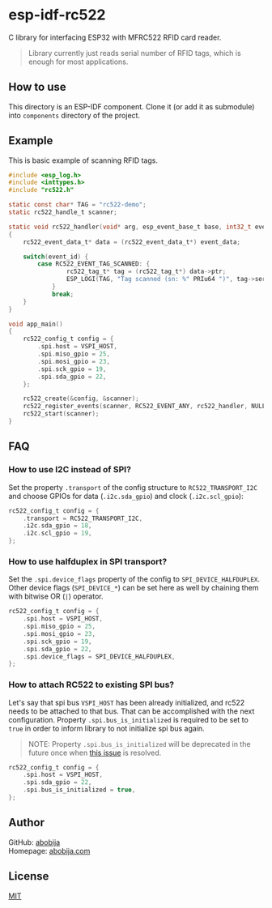 # esp-idf-rc522

C library for interfacing ESP32 with MFRC522 RFID card reader.

> Library currently just reads serial number of RFID tags, which is enough for most applications.

## How to use

This directory is an ESP-IDF component. Clone it (or add it as submodule) into `components` directory of the project.

## Example

This is basic example of scanning RFID tags.

```c
#include <esp_log.h>
#include <inttypes.h>
#include "rc522.h"

static const char* TAG = "rc522-demo";
static rc522_handle_t scanner;

static void rc522_handler(void* arg, esp_event_base_t base, int32_t event_id, void* event_data)
{
    rc522_event_data_t* data = (rc522_event_data_t*) event_data;

    switch(event_id) {
        case RC522_EVENT_TAG_SCANNED: {
                rc522_tag_t* tag = (rc522_tag_t*) data->ptr;
                ESP_LOGI(TAG, "Tag scanned (sn: %" PRIu64 ")", tag->serial_number);
            }
            break;
    }
}

void app_main()
{
    rc522_config_t config = {
        .spi.host = VSPI_HOST,
        .spi.miso_gpio = 25,
        .spi.mosi_gpio = 23,
        .spi.sck_gpio = 19,
        .spi.sda_gpio = 22,
    };

    rc522_create(&config, &scanner);
    rc522_register_events(scanner, RC522_EVENT_ANY, rc522_handler, NULL);
    rc522_start(scanner);
}
```

## FAQ

### **How to use I2C instead of SPI?**

Set the property `.transport` of the config structure to `RC522_TRANSPORT_I2C` and choose GPIOs for data (`.i2c.sda_gpio`) and clock (`.i2c.scl_gpio`):

```c
rc522_config_t config = {
    .transport = RC522_TRANSPORT_I2C,
    .i2c.sda_gpio = 18,
    .i2c.scl_gpio = 19,
};
```

### **How to use halfduplex in SPI transport?**

Set the `.spi.device_flags` property of the config to `SPI_DEVICE_HALFDUPLEX`. Other device flags (`SPI_DEVICE_*`) can be set here as well by chaining them with bitwise OR (`|`) operator.

```c
rc522_config_t config = {
    .spi.host = VSPI_HOST,
    .spi.miso_gpio = 25,
    .spi.mosi_gpio = 23,
    .spi.sck_gpio = 19,
    .spi.sda_gpio = 22,
    .spi.device_flags = SPI_DEVICE_HALFDUPLEX,
};
```

### **How to attach RC522 to existing SPI bus?**

Let's say that spi bus `VSPI_HOST` has been already initialized, and rc522 needs to be attached to that bus. That can be accomplished with the next configuration. Property `.spi.bus_is_initialized` is required to be set to `true` in order to inform library to not initialize spi bus again.

> NOTE: Property `.spi.bus_is_initialized` will be deprecated in the future once when [this issue](https://github.com/espressif/esp-idf/issues/8745) is resolved.

```c
rc522_config_t config = {
    .spi.host = VSPI_HOST,
    .spi.sda_gpio = 22,
    .spi.bus_is_initialized = true,
};
```

## Author

GitHub: [abobija](https://github.com/abobija)<br>
Homepage: [abobija.com](https://abobija.com)

## License

[MIT](LICENSE)
